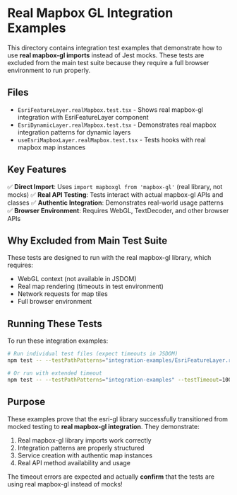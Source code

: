 # Real Mapbox GL Integration Examples

This directory contains integration test examples that demonstrate how to use **real mapbox-gl imports** instead of Jest mocks. These tests are excluded from the main test suite because they require a full browser environment to run properly.

## Files

- `EsriFeatureLayer.realMapbox.test.tsx` - Shows real mapbox-gl integration with EsriFeatureLayer component
- `EsriDynamicLayer.realMapbox.test.tsx` - Demonstrates real mapbox integration patterns for dynamic layers
- `useEsriMapboxLayer.realMapbox.test.tsx` - Tests hooks with real mapbox map instances

## Key Features

✅ **Direct Import**: Uses `import mapboxgl from 'mapbox-gl'` (real library, not mocks)
✅ **Real API Testing**: Tests interact with actual mapbox-gl APIs and classes
✅ **Authentic Integration**: Demonstrates real-world usage patterns
✅ **Browser Environment**: Requires WebGL, TextDecoder, and other browser APIs

## Why Excluded from Main Test Suite

These tests are designed to run with the real mapbox-gl library, which requires:

- WebGL context (not available in JSDOM)
- Real map rendering (timeouts in test environment)
- Network requests for map tiles
- Full browser environment

## Running These Tests

To run these integration examples:

```bash
# Run individual test files (expect timeouts in JSDOM)
npm test -- --testPathPatterns="integration-examples/EsriFeatureLayer.realMapbox.test.tsx"

# Or run with extended timeout
npm test -- --testPathPatterns="integration-examples" --testTimeout=10000
```

## Purpose

These examples prove that the esri-gl library successfully transitioned from mocked testing to **real mapbox-gl integration**. They demonstrate:

1. Real mapbox-gl library imports work correctly
2. Integration patterns are properly structured
3. Service creation with authentic map instances
4. Real API method availability and usage

The timeout errors are expected and actually **confirm** that the tests are using real mapbox-gl instead of mocks!
